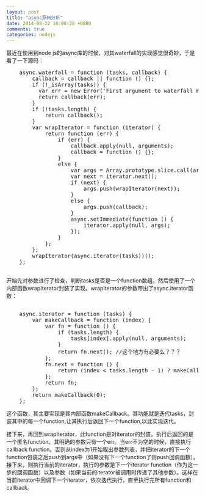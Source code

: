 ```yaml
---
layout: post
title: "async源码分析"
date: 2014-08-22 16:08:28 +0800
comments: true
categories: nodejs
---
```

最近在使用到node js的async库的时候，对其waterfall的实现感觉很奇妙，于是看了一下源码：
<pre>
	async.waterfall = function (tasks, callback) {
        callback = callback || function () {};
        if (!_isArray(tasks)) {
          var err = new Error('First argument to waterfall must be an array of functions');
          return callback(err);
        }
        if (!tasks.length) {
            return callback();
        }
        var wrapIterator = function (iterator) {
            return function (err) {
                if (err) {
                    callback.apply(null, arguments);
                    callback = function () {};
                }
                else {
                    var args = Array.prototype.slice.call(arguments, 1);
                    var next = iterator.next();
                    if (next) {
                        args.push(wrapIterator(next));
                    }
                    else {
                        args.push(callback);
                    }
                    async.setImmediate(function () {
                        iterator.apply(null, args);
                    });
                }
            };
        };
        wrapIterator(async.iterator(tasks))();
    };
 </pre>  
 
<!-- more --> 
  
开始先对参数进行了检查，判断tasks是否是一个function数组。然后使用了一个内部函数wrapIterator封装了实现。wrapIterator的参数带出了async.iterator函数：
<pre> 
 	async.iterator = function (tasks) {
        var makeCallback = function (index) {
            var fn = function () {
                if (tasks.length) {
                    tasks[index].apply(null, arguments);
                }
                return fn.next(); //这个地方有必要么？？？
            };
            fn.next = function () {
                return (index < tasks.length - 1) ? makeCallback(index + 1): null;
            };
            return fn;
        };
        return makeCallback(0);
    };
</pre>   
这个函数，其主要实现是其内部函数makeCallback。其功能就是迭代tasks，封装其中的每一个function,让其执行后返回下一个function,以此实现迭代。

接下来，再回到wrapIterator，此function是对iterator的封装。执行后返回的是一个匿名function。其明确的参数只有一个err。当err不为空的时候，直接执行callback function。否则从index为1开始取出参数列表，并把iterator的下一个function包装之后push到args中（如果没有下一个function了则push回调函数）。接下来，则执行当前的iterator，执行的参数是下一个iterator function（作为这一步的回调函数）以及参数（如果当前的iterator被调用时传递了其他参数）。这样在当前iterator中回调下一个iterator，依次迭代执行，直至执行完所有function和callback。